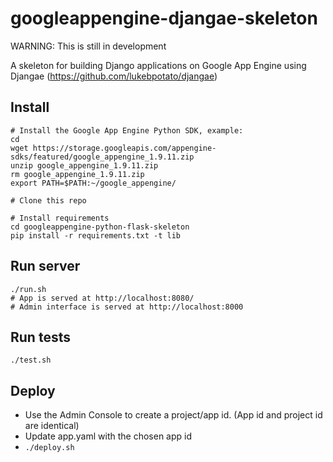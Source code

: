 googleappengine-djangae-skeleton
================================

WARNING: This is still in development

A skeleton for building Django applications on Google App Engine using Djangae (https://github.com/lukebpotato/djangae)

Install
-------

```
# Install the Google App Engine Python SDK, example:
cd
wget https://storage.googleapis.com/appengine-sdks/featured/google_appengine_1.9.11.zip
unzip google_appengine_1.9.11.zip
rm google_appengine_1.9.11.zip
export PATH=$PATH:~/google_appengine/

# Clone this repo

# Install requirements
cd googleappengine-python-flask-skeleton
pip install -r requirements.txt -t lib
```

Run server
----------

```
./run.sh
# App is served at http://localhost:8080/
# Admin interface is served at http://localhost:8000
```

Run tests
---------

```
./test.sh
```

Deploy
------

* Use the Admin Console to create a project/app id. (App id and project id are identical)
* Update app.yaml with the chosen app id
* ```./deploy.sh```
